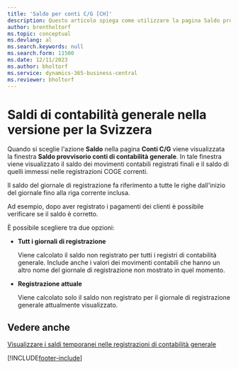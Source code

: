 ```yaml
---
title: 'Saldo per conti C/G [CH]'
description: Questo articolo spiega come utilizzare la pagina Saldo provvisorio conti di contabilità generale per visualizzare i movimenti contabili registrati.
author: brentholtorf
ms.topic: conceptual
ms.devlang: al
ms.search.keywords: null
ms.search.form: 11500
ms.date: 12/11/2023
ms.author: bholtorf
ms.service: dynamics-365-business-central
ms.reviewer: bholtorf
---
```

# Saldi di contabilità generale nella versione per la Svizzera

Quando si sceglie l'azione **Saldo** nella pagina **Conti C/G** viene visualizzata la finestra **Saldo provvisorio conti di contabilità generale**. In tale finestra viene visualizzato il saldo dei movimenti contabili registrati finali e il saldo di quelli immessi nelle registrazioni COGE correnti.  

Il saldo del giornale di registrazione fa riferimento a tutte le righe dall'inizio del giornale fino alla riga corrente inclusa.

Ad esempio, dopo aver registrato i pagamenti dei clienti è possibile verificare se il saldo è corretto.

È possibile scegliere tra due opzioni:

* **Tutt i giornali di registrazione**

    Viene calcolato il saldo non registrato per tutti i registri di contabilità generale. Include anche i valori dei movimenti contabili che hanno un altro nome del giornale di registrazione non mostrato in quel momento.

* **Registrazione attuale**

    Viene calcolato solo il saldo non registrato per il giornale di registrazione generale attualmente visualizzato.

## Vedere anche

[Visualizzare i saldi temporanei nelle registrazioni di contabilità generale](how-to-view-temporary-balances-in-general-ledger-journals.md)  


[!INCLUDE[footer-include](../../includes/footer-banner.md)]